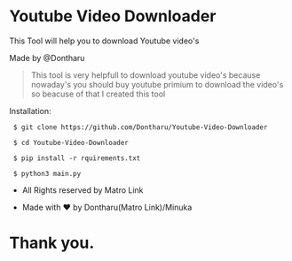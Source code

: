 # Youtube Video Downloader

This Tool will help you to download Youtube video's

Made by @Dontharu


> This tool is very helpfull to download youtube video's
> because nowaday's you should buy youtube primium to download the video's so beacuse of that I created this tool


Installation:

     $ git clone https://github.com/Dontharu/Youtube-Video-Downloader

     $ cd Youtube-Video-Downloader

     $ pip install -r rquirements.txt

     $ python3 main.py

* All Rights reserved by Matro Link

* Made with ♥️ by Dontharu(Matro Link)/Minuka

# Thank you.
